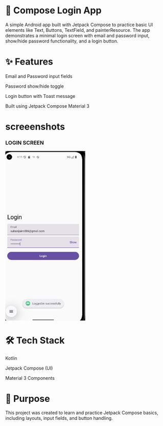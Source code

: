 # 🔐 Compose Login App

A simple Android app built with Jetpack Compose to practice basic UI elements like Text, Buttons, TextField, and painterResource. The app demonstrates a minimal login screen with email and password input, show/hide password functionality, and a login button.

# ✨ Features

Email and Password input fields

Password show/hide toggle

Login button with Toast message

Built using Jetpack Compose Material 3

# screeenshots
### LOGIN SCREEN
<img src="screenshots/compose_login_app_output.png" alt="OFF" width="250"/>

# 🛠️ Tech Stack

Kotlin

Jetpack Compose (UI)

Material 3 Components

# 🎯 Purpose

This project was created to learn and practice Jetpack Compose basics, including layouts, input fields, and button handling.
